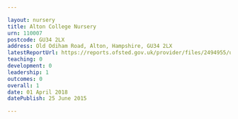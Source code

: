 ```yaml
---

layout: nursery
title: Alton College Nursery
urn: 110007
postcode: GU34 2LX
address: Old Odiham Road, Alton, Hampshire, GU34 2LX
latestReportUrl: https://reports.ofsted.gov.uk/provider/files/2494955/urn/110007.pdf
teaching: 0
development: 0
leadership: 1
outcomes: 0
overall: 1
date: 01 April 2018 
datePublish: 25 June 2015

---
```

